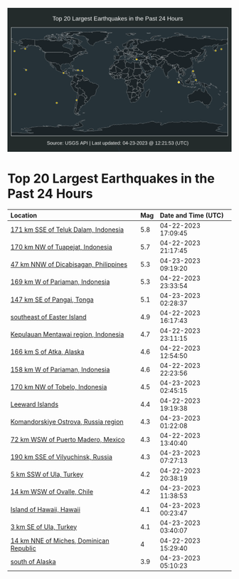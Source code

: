 ![Map](./map.png)

# Top 20 Largest Earthquakes in the Past 24 Hours

| Location | Mag | Date and Time (UTC) |
|:---|:---|:---|
| [171 km SSE of Teluk Dalam, Indonesia](https://earthquake.usgs.gov/earthquakes/eventpage/us6000k6eh) | 5.8 | 04-22-2023 17:09:45 |
| [170 km NW of Tuapejat, Indonesia](https://earthquake.usgs.gov/earthquakes/eventpage/us6000k6fs) | 5.7 | 04-22-2023 21:17:45 |
| [47 km NNW of Dicabisagan, Philippines](https://earthquake.usgs.gov/earthquakes/eventpage/us6000k6ix) | 5.3 | 04-23-2023 09:19:20 |
| [169 km W of Pariaman, Indonesia](https://earthquake.usgs.gov/earthquakes/eventpage/us6000k6gl) | 5.3 | 04-22-2023 23:33:54 |
| [147 km SE of Pangai, Tonga](https://earthquake.usgs.gov/earthquakes/eventpage/us6000k6hc) | 5.1 | 04-23-2023 02:28:37 |
| [southeast of Easter Island](https://earthquake.usgs.gov/earthquakes/eventpage/us6000k6e7) | 4.9 | 04-22-2023 16:17:43 |
| [Kepulauan Mentawai region, Indonesia](https://earthquake.usgs.gov/earthquakes/eventpage/us6000k6gg) | 4.7 | 04-22-2023 23:11:15 |
| [166 km S of Atka, Alaska](https://earthquake.usgs.gov/earthquakes/eventpage/us6000k6d7) | 4.6 | 04-22-2023 12:54:50 |
| [158 km W of Pariaman, Indonesia](https://earthquake.usgs.gov/earthquakes/eventpage/us6000k6ga) | 4.6 | 04-22-2023 22:23:56 |
| [170 km NW of Tobelo, Indonesia](https://earthquake.usgs.gov/earthquakes/eventpage/us6000k6hg) | 4.5 | 04-23-2023 02:45:15 |
| [Leeward Islands](https://earthquake.usgs.gov/earthquakes/eventpage/us6000k6f4) | 4.4 | 04-22-2023 19:19:38 |
| [Komandorskiye Ostrova, Russia region](https://earthquake.usgs.gov/earthquakes/eventpage/us6000k6h3) | 4.3 | 04-23-2023 01:22:08 |
| [72 km WSW of Puerto Madero, Mexico](https://earthquake.usgs.gov/earthquakes/eventpage/us6000k6dj) | 4.3 | 04-22-2023 13:40:40 |
| [190 km SSE of Vilyuchinsk, Russia](https://earthquake.usgs.gov/earthquakes/eventpage/us6000k6ij) | 4.3 | 04-23-2023 07:27:13 |
| [5 km SSW of Ula, Turkey](https://earthquake.usgs.gov/earthquakes/eventpage/us6000k6fj) | 4.2 | 04-22-2023 20:38:19 |
| [14 km WSW of Ovalle, Chile](https://earthquake.usgs.gov/earthquakes/eventpage/us6000k6jg) | 4.2 | 04-23-2023 11:38:53 |
| [Island of Hawaii, Hawaii](https://earthquake.usgs.gov/earthquakes/eventpage/hv73372962) | 4.1 | 04-23-2023 00:23:47 |
| [3 km SE of Ula, Turkey](https://earthquake.usgs.gov/earthquakes/eventpage/us6000k6hp) | 4.1 | 04-23-2023 03:40:07 |
| [14 km NNE of Miches, Dominican Republic](https://earthquake.usgs.gov/earthquakes/eventpage/us6000k6dv) | 4 | 04-22-2023 15:29:40 |
| [south of Alaska](https://earthquake.usgs.gov/earthquakes/eventpage/us6000k6i1) | 3.9 | 04-23-2023 05:10:23 |
